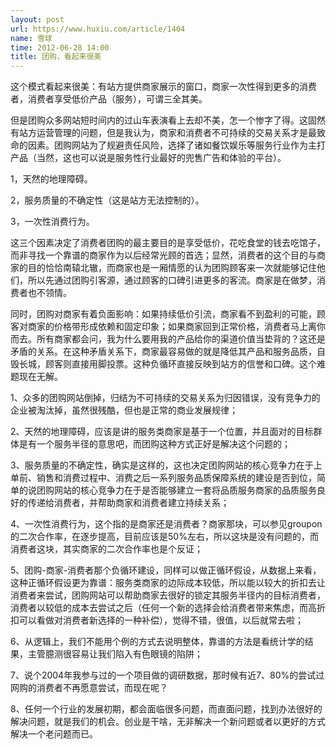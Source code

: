 ```yaml
---
layout: post
url: https://www.huxiu.com/article/1404
name: 雪球
time: 2012-06-28 14:00
title: 团购，看起来很美
---
```

这个模式看起来很美：有站方提供商家展示的窗口，商家一次性得到更多的消费者，消费者享受低价产品（服务），可谓三全其美。

但是团购众多网站短时间内的过山车表演看上去却不美，怎一个惨字了得。这固然有站方运营管理的问题，但是我认为，商家和消费者不可持续的交易关系才是最致命的因素。团购网站为了规避责任风险，选择了诸如餐饮娱乐等服务行业作为主打产品（当然，这也可以说是服务性行业最好的兜售广告和体验的平台）。

1，天然的地理障碍。

2，服务质量的不确定性（这是站方无法控制的）。

3，一次性消费行为。

这三个因素决定了消费者团购的最主要目的是享受低价，花吃食堂的钱去吃馆子，而非寻找一个靠谱的商家作为以后经常光顾的首选；显然，消费者的这个目的与商家的目的恰恰南辕北辙，而商家也是一厢情愿的认为团购顾客来一次就能够记住他们，所以先通过团购引客源，通过顾客的口碑引进更多的客流。商家是在做梦，消费者也不领情。

同时，团购对商家有着负面影响：如果持续低价引流，商家看不到盈利的可能，顾客对商家的价格带形成依赖和固定印象；如果商家回到正常价格，消费者马上离你而去。所有商家都会问，我为什么要用我的产品给你的渠道价值当垫背的？这还是矛盾的关系。在这种矛盾关系下，商家最容易做的就是降低其产品和服务品质，自毁长城，顾客则直接用脚投票。这种负循环直接反映到站方的信誉和口碑。这个难题现在无解。

1、众多的团购网站倒掉，归结为不可持续的交易关系为归因错误，没有竞争力的企业被淘汰掉，虽然很残酷，但也是正常的商业发展规律；

2、天然的地理障碍，应该是讲的服务类商家是基于一个位置，并且面对的目标群体是有一个服务半径的意思吧，而团购这种方式正好是解决这个问题的；

3、服务质量的不确定性，确实是这样的，这也决定团购网站的核心竞争力在于上单前、销售和消费过程中、消费之后一系列服务品质保障系统的建设是否到位，简单的说团购网站的核心竞争力在于是否能够建立一套将品质服务商家的品质服务良好的传递给消费者，并帮助商家和消费者建立持续关系；

4、一次性消费行为，这个指的是商家还是消费者？商家那块，可以参见groupon的二次合作率，在逐步提高，目前应该是50%左右，所以这块是没有问题的，而消费者这块，其实商家的二次合作率也是个反证；

5、团购-商家-消费者那个负循环建设，同样可以做正循环假设，从数据上来看，这种正循环假设更为靠谱：服务类商家的边际成本较低，所以能以较大的折扣去让消费者来尝试，团购网站可以帮助商家去很好的锁定其服务半径内的目标消费者，消费者以较低的成本去尝试之后（任何一个新的选择会给消费者带来焦虑，而高折扣可以看做对消费者新选择的一种补偿），觉得不错，很值，以后就常去啦；

6、从逻辑上，我们不能用个例的方式去说明整体，靠谱的方法是看统计学的结果，主管臆测很容易让我们陷入有色眼镜的陷阱；

7、说个2004年我参与过的一个项目做的调研数据，那时候有近7、80%的尝试过网购的消费者不再愿意尝试，而现在呢？

8、任何一个行业的发展初期，都会面临很多问题，而直面问题，找到办法很好的解决问题，就是我们的机会。创业是干啥，无非解决一个新问题或者以更好的方式解决一个老问题而已。

